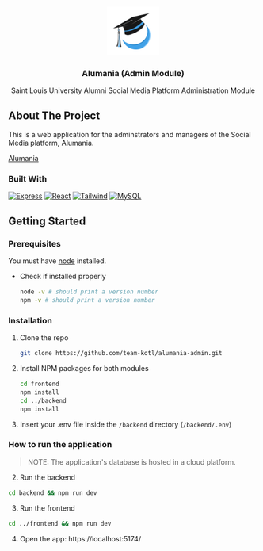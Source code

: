 <a id="readme-top"></a>

<!-- PROJECT LOGO -->
<br />
<div align="center">
  <a href="https://github.com/yukiroow/alumania">
    <img src="frontend/src/assets/logo.svg" alt="Logo" width="106" height="98">
  </a>

<h3 align="center">Alumania (Admin Module)</h3>

  <p align="center">
    Saint Louis University Alumni Social Media Platform Administration Module
  </p>
</div>



<!-- ABOUT THE PROJECT -->
## About The Project

This is a web application for the adminstrators and managers of the Social Media platform, Alumania.

[Alumania](https://github.com/team-kotl/alumania)

### Built With

[![Express][Express.js]][Express-url] [![React][React.js]][React-url] [![Tailwind][Tailwind.icon]][Tailwind-url] [![MySQL][MYSQL.logo]][MYSQL-url]

<!-- GETTING STARTED -->
## Getting Started
### Prerequisites

You must have [node](https://nodejs.org/dist/v22.11.0/node-v22.11.0-x64.msi) installed.
* Check if installed properly
  ```sh
  node -v # should print a version number
  npm -v # should print a version number
  ```

### Installation

1. Clone the repo
   ```sh
   git clone https://github.com/team-kotl/alumania-admin.git
   ```
2. Install NPM packages for both modules
   ```sh
   cd frontend
   npm install
   cd ../backend
   npm install
   ```
3. Insert your .env file inside the `/backend` directory (`/backend/.env`)

### How to run the application

> NOTE: The application's database is hosted in a cloud platform.

2. Run the backend
```bash
cd backend && npm run dev
```

3. Run the frontend
```bash
cd ../frontend && npm run dev
```

4. Open the app: https://localhost:5174/


<!-- MARKDOWN LINKS & IMAGES -->
[Express.js]: https://img.shields.io/badge/Express-000000?style=for-the-badge&logo=express&logoColor=white
[Express-url]: https://expressjs.com/
[React.js]: https://img.shields.io/badge/React-20232A?style=for-the-badge&logo=react&logoColor=61DAFB
[React-url]: https://reactjs.org/
[Tailwind.icon]: https://img.shields.io/badge/TailwindCSS-563D7C?style=for-the-badge&logo=tailwindcss&logoColor=white
[Tailwind-url]: https://tailwindcss.com/
[MYSQL.logo]: https://img.shields.io/badge/MySQL-4479A1?style=for-the-badge&logo=mysql&logoColor=white
[MYSQL-url]: https://www.mysql.com/
